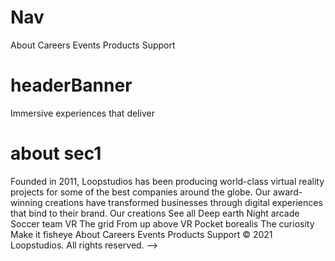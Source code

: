 # Nav

About
Careers
Events
Products
Support

# headerBanner

Immersive experiences that deliver

# about sec1

Founded in 2011, Loopstudios has been producing world-class virtual reality
projects for some of the best companies around the globe. Our award-winning
creations have transformed businesses through digital experiences that bind
to their brand. Our creations See all Deep earth Night arcade Soccer team VR
The grid From up above VR Pocket borealis The curiosity Make it fisheye
About Careers Events Products Support © 2021 Loopstudios. All rights
reserved. -->
